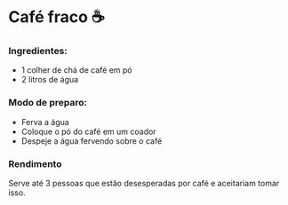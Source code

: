 # Café fraco ☕
### Ingredientes:
 -  1 colher de chá de café em pó
 - 2 litros de água


###  Modo de preparo:
 - Ferva a água
 - Coloque o pó do café em um coador
 - Despeje a água fervendo sobre o café

### Rendimento
Serve até 3 pessoas que estão desesperadas por café e aceitariam tomar isso. 
